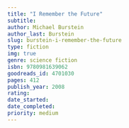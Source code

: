 ```yaml
---
title: "I Remember the Future"
subtitle: 
author: Michael Burstein
author_last: Burstein
slug: burstein-i-remember-the-future
type: fiction
img: true
genre: science fiction
isbn: 9780981639062
goodreads_id: 4701030
pages: 412
publish_year: 2008
rating: 
date_started:
date_completed:
priority: medium
---
```

